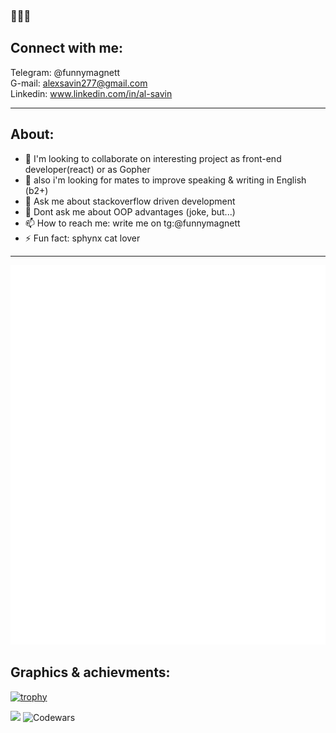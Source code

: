 
### 👋👋👋

## Connect with me:<br>

Telegram: @funnymagnett <br>
G-mail: alexsavin277@gmail.com <br>
Linkedin: www.linkedin.com/in/al-savin <br>
<hr>

## About:<br>
- 👯 I'm looking to collaborate on interesting project as front-end developer(react) or as Gopher<br>
- 👯 also i'm looking for mates to improve speaking & writing in English (b2+)<br>
- 💬 Ask me about stackoverflow driven development <br>
- 💬 Dont ask me about OOP advantages  (joke, but...)  <br>
- 📫 How to reach me: write me on tg:@funnymagnett<br>
- ⚡ Fun fact: sphynx cat lover <br>
<hr>

<!-- If you're using "main" as default branch -->
![Metrics](https://github.com/SashaSavin/SashaSavin/blob/main/github-metrics.svg)

## Graphics & achievments:<br>

[![trophy](https://github-profile-trophy.vercel.app/?username=SashaSavin&column=3&margin-w=15&margin-h=15&theme=tokyonight)](https://github.com/ryo-ma/github-profile-trophy)

 ![](https://komarev.com/ghpvc/?username=SashaSavin&style=flat-square)
 ![Codewars](https://www.codewars.com/users/al-25/badges/large)
 
